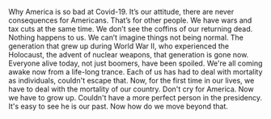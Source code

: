 Why America is so bad at Covid-19. It’s our attitude, there are never consequences for Americans. That’s for other people. We have wars and tax cuts at the same time. We don’t see the coffins of our returning dead. Nothing happens to us. We can’t imagine things not being normal. The generation that grew up during World War II, who experienced the Holocaust, the advent of nuclear weapons, that generation is gone now. Everyone alive today, not just boomers, have been spoiled. We're all coming awake now from a life-long trance. Each of us has had to deal with mortality as individuals, couldn't escape that. Now, for the first time in our lives, we have to deal with the mortality of our country. Don't cry for America. Now we have to grow up. Couldn't have a more perfect person in the presidency. It's easy to see he is our past. Now how do we move beyond that. 
